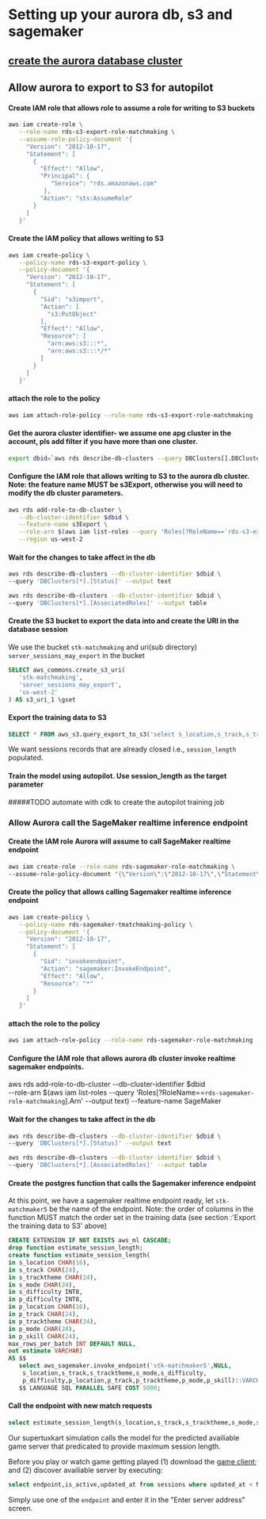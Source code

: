 # Setting up your aurora db, s3 and sagemaker

## [create the aurora database cluster](../aurora-pg-cdk)

## Allow aurora to export to S3 for autopilot

#### Create IAM role that allows role to assume a role for writing to S3 buckets

``` bash
aws iam create-role \
   --role-name rds-s3-export-role-matchmaking \
   --assume-role-policy-document '{
     "Version": "2012-10-17",
     "Statement": [
       {
         "Effect": "Allow",
         "Principal": {
            "Service": "rds.amazonaws.com"
          },
         "Action": "sts:AssumeRole"
       }
     ] 
   }'  
```
#### Create the IAM policy that allows writing to S3

```bash
aws iam create-policy \
   --policy-name rds-s3-export-policy \
   --policy-document '{
     "Version": "2012-10-17",
     "Statement": [
       {
         "Sid": "s3import",
         "Action": [
           "s3:PutObject"
         ],
         "Effect": "Allow",
         "Resource": [
           "arn:aws:s3:::*",
           "arn:aws:s3:::*/*"
         ] 
       }
     ] 
   }'     
```

#### attach the role to the policy
```bash
aws iam attach-role-policy --role-name rds-s3-export-role-matchmaking --policy-arn $(aws iam list-policies --query 'Policies[?PolicyName==`rds-s3-export-policy`].Arn' --output text)
```

#### Get the aurora cluster identifier- we assume one apg cluster in the account, pls add filter if you have more than one cluster. 
```bash
export dbid=`aws rds describe-db-clusters --query DBClusters[].DBClusterIdentifier --output text`
```

#### Configure the IAM role that allows writing to S3 to the aurora db cluster. Note: the feature name MUST be s3Export, otherwise you will need to modify the db cluster parameters.
```bash
aws rds add-role-to-db-cluster \
   --db-cluster-identifier $dbid \
   --feature-name s3Export \
   --role-arn $(aws iam list-roles --query 'Roles[?RoleName==`rds-s3-export-role-matchmaking`].Arn' --output text)   \
   --region us-west-2
```

#### Wait for the changes to take affect in the db

```bash
aws rds describe-db-clusters --db-cluster-identifier $dbid \
--query 'DBClusters[*].[Status]' --output text
```
```bash
aws rds describe-db-clusters --db-cluster-identifier $dbid \
--query 'DBClusters[*].[AssociatedRoles]' --output table
```

#### Create the S3 bucket to export the data into and create the URI in the database session

We use the bucket `stk-matchmaking` and uri(sub directory) `server_sessions_may_export` in the bucket

```sql
SELECT aws_commons.create_s3_uri(
   'stk-matchmaking',
   'server_sessions_may_export',
   'us-west-2'
) AS s3_uri_1 \gset
```

#### Export the training data to S3

```sql
SELECT * FROM aws_s3.query_export_to_s3('select s_location,s_track,s_tracktheme,s_mode,s_difficulty,p_location,p_track,p_tracktheme,p_mode,p_difficulty,p_skill,EXTRACT(MINUTE FROM session_length) as session_length from server_sessions where session_length is not null and p_skill is not null', :'s3_uri_1', options :='header true,format csv, delimiter $$,$$');
```
We want sessions records that are already closed i.e., `session_length` populated. 


#### Train the model using autopilot. Use session_length as the target parameter 

#####TODO automate with cdk to create the autopilot training job

### Allow Aurora call the SageMaker realtime inference endpoint

#### Create the IAM role Aurora will assume to call SageMaker realtime endpoint
```bash
aws iam create-role --role-name rds-sagemaker-role-matchmaking \
--assume-role-policy-document "{\"Version\":\"2012-10-17\",\"Statement\":[{\"Effect\":\"Allow\",\"Principal\":{\"Service\":\"rds.amazonaws.com\"},\"Action\":\"sts:AssumeRole\"}]}"
```

#### Create the policy that allows calling Sagemaker realtime inference endpoint
```bash
aws iam create-policy \
   --policy-name rds-sagemaker-tmatchmaking-policy \
   --policy-document '{
     "Version": "2012-10-17",
     "Statement": [
       {
         "Sid": "invokeendpoint",
         "Action": "sagemaker:InvokeEndpoint",
         "Effect": "Allow",
         "Resource": "*"
       }
     ] 
   }'     
```

#### attach the role to the policy
```bash
aws iam attach-role-policy --role-name rds-sagemaker-role-matchmaking --policy-arn $(aws iam list-policies --query 'Policies[?PolicyName==`rds-sagemaker-tmatchmaking-policy`].Arn' --output text)
```

#### Configure the IAM role that allows aurora db cluster invoke realtime sagemaker endpoints.

aws rds add-role-to-db-cluster --db-cluster-identifier $dbid \
--role-arn $(aws iam list-roles --query 'Roles[?RoleName==`rds-sagemaker-role-matchmaking`].Arn' --output text) --feature-name SageMaker

#### Wait for the changes to take affect in the db

```bash
aws rds describe-db-clusters --db-cluster-identifier $dbid \
--query 'DBClusters[*].[Status]' --output text
```
```bash
aws rds describe-db-clusters --db-cluster-identifier $dbid \
--query 'DBClusters[*].[AssociatedRoles]' --output table
```

#### Create the postgres function that calls the Sagemaker inference endpoint

At this point, we have a sagemaker realtime endpoint ready, let `stk-matchmaker5` be the name of the endpoint. 
Note: the order of columns in the function MUST match the order set in the training data (see section :'Export the training data to S3' above) 

```sql
CREATE EXTENSION IF NOT EXISTS aws_ml CASCADE;
drop function estimate_session_length;
create function estimate_session_length(
in s_location CHAR(16),
in s_track CHAR(24),
in s_tracktheme CHAR(24),
in s_mode CHAR(24),
in s_difficulty INT8,
in p_difficulty INT8,
in p_location CHAR(16),
in p_track CHAR(24),
in p_tracktheme CHAR(24),
in p_mode CHAR(24),
in p_skill CHAR(24),
max_rows_per_batch INT DEFAULT NULL,
out estimate VARCHAR) 
AS $$
   select aws_sagemaker.invoke_endpoint('stk-matchmaker5',NULL,
    s_location,s_track,s_tracktheme,s_mode,s_difficulty,
    p_difficulty,p_location,p_track,p_tracktheme,p_mode,p_skill)::VARCHAR
   $$ LANGUAGE SQL PARALLEL SAFE COST 5000;
```

#### Call the endpoint with new match requests 

```sql
select estimate_session_length(s_location,s_track,s_tracktheme,s_mode,s_difficulty,p_difficulty,p_location,p_track,p_tracktheme,p_mode,p_skill) from server_sessions;
```

Our supertuxkart simulation calls the model for the predicted availiable game server that predicated to provide maximum session length. 

Before you play or watch game getting played (1) download the [game client](https://supertuxkart.net/Download); and (2) discover availiable server by executing:

```sql
select endpoint,is_active,updated_at from sessions where updated_at < NOW() - '1 min'::INTERVAL order by updated_at desc;
```

Simply use one of the `endpoint` and enter it in the "Enter server address" screen.
